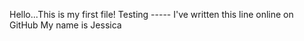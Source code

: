 Hello...This is my first file!
Testing -----
I've written this line online on GitHub
My name is Jessica
